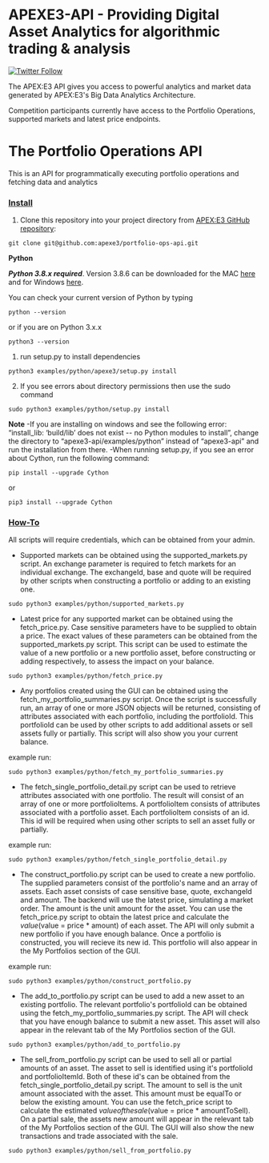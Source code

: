 # APEXE3-API - Providing Digital Asset Analytics for algorithmic trading & analysis

[![Twitter Follow](https://img.shields.io/twitter/follow/apexe3hq?style=social&label=APEXE3HQ)](https://twitter.com/APEXE3HQ)

The APEX:E3 API gives you access to powerful analytics and market data generated by APEX:E3's Big Data Analytics Architecture.

Competition participants currently have access to the Portfolio Operations, supported markets and latest price endpoints. 

# The Portfolio Operations API

This is an API for programmatically executing portfolio operations and fetching data and analytics 

### [Install](#install)

1. Clone this repository into your project directory from [APEX:E3 GitHub repository](https://github.com/apexe3/portfolio-ops-api):
```shell
git clone git@github.com:apexe3/portfolio-ops-api.git
```

**Python**

***Python 3.8.x required***. Version 3.8.6 can be downloaded for the MAC [here](https://www.python.org/ftp/python/3.8.6/python-3.8.6-macosx10.9.pkg) and for Windows [here]( https://www.python.org/downloads/release/python-386/). 

You can check your current version of Python by typing

```shell
python --version
```
or if you are on Python 3.x.x

```shell
python3 --version
```

1. run setup.py to install dependencies
```shell
python3 examples/python/apexe3/setup.py install 
```
2. If you see errors about directory permissions then use the sudo command
```shell
sudo python3 examples/python/setup.py install 
```
**Note**
-If you are installing on windows and see the following error: “install_lib: ‘build/lib’ does not exist -- no Python modules to install”, change the directory to “apexe3-api/examples/python” instead of “apexe3-api” and run the installation from there.
-When running setup.py, if you see an error about Cython, run the following command:
```shell
pip install --upgrade Cython
```
or
```shell
pip3 install --upgrade Cython
```

### [How-To](#howto)

All scripts will require credentials, which can be obtained from your admin. 

- Supported markets can be obtained using the supported_markets.py script. An exchange parameter is required to fetch markets for an individual exchange. The exchangeId, base and quote will be required by other scripts when constructing a portfolio or adding to an existing one.

```shell
sudo python3 examples/python/supported_markets.py
```

- Latest price for any supported market can be obtained using the fetch_price.py. Case sensitive parameters have to be supplied to obtain a price. The exact values of these parameters can be obtained from the supported_markets.py script. This script can be used to estimate the value of a new portfolio or a new portfolio asset, before constructing or adding respectively, to assess the impact on your balance.

```shell
sudo python3 examples/python/fetch_price.py
```

- Any portfolios created using the GUI can be obtained using the fetch_my_portfolio_summaries.py script. Once the script is successfully run, an array of one or more JSON objects will be returned, consisting of attributes associated with each portfolio, including the portfolioId. This portfolioId can be used by other scripts to add additional assets or sell assets fully or partially. This script will also show you your current balance. 

example run:

```shell
sudo python3 examples/python/fetch_my_portfolio_summaries.py
```

- The fetch_single_portfolio_detail.py script can be used to retrieve attributes associated with one portfolio. The result will consist of an array of one or more portfolioItems. A portfolioItem consists of attributes associated with a portfolio asset. Each portfolioItem consists of an id. This id will be required when using other scripts to sell an asset fully or partially. 

example run:

```shell
sudo python3 examples/python/fetch_single_portfolio_detail.py
```

- The construct_portfolio.py script can be used to create a new portfolio. The supplied parameters consist of the portfolio's name and an array of assets. Each asset consists of case sensitive base, quote, exchangeId and amount. The backend will use the latest price, simulating a market order. The amount is the unit amount for the asset. You can use the fetch_price.py script to obtain the latest price and calculate the $value ($value = price * amount) of each asset. The API will only submit a new portfolio if you have enough balance. Once a portfolio is constructed, you will recieve its new id. This portfolio will also appear in the My Portfolios section of the GUI. 


example run:

```shell
sudo python3 examples/python/construct_portfolio.py
```

- The add_to_portfolio.py script can be used to add a new asset to an existing portfolio. The relevant portfolio's portfolioId can be obtained using the fetch_my_portfolio_summaries.py script. The API will check that you have enough balance to submit a new asset. This asset will also appear in the relevant tab of the My Portfolios section of the GUI. 

```shell
sudo python3 examples/python/add_to_portfolio.py
```

- The sell_from_portfolio.py script can be used to sell all or partial amounts of an asset. The asset to sell is identified using it's portfolioId and portfolioItemId.  Both of these id's can be obtained from the fetch_single_portfolio_detail.py script. The amount to sell is the unit amount associated with the asset. This amount must be equalTo or below the existing amount. You can use the fetch_price script to calculate the estimated $value of the sale ($value = price * amountToSell). On a partial sale, the assets new amount will appear in the relevant tab of the My Portfolios section of the GUI. The GUI will also show the new transactions and trade associated with the sale. 

```shell
sudo python3 examples/python/sell_from_portfolio.py
```

 
 





